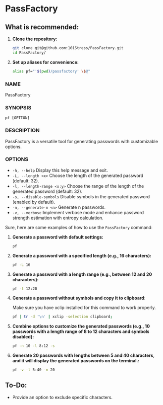 # PassFactory

## What is recommended:

1. **Clone the repository:**
   ```bash
   git clone git@github.com:101Stress/PassFactory.git
   cd PassFactory/
   ```

2. **Set up aliases for convenience:**
   ```bash
   alias pf="'$(pwd)/passfactory' \$@"
   ```
### NAME
   PassFactory

### SYNOPSIS
   `pf [OPTION]`

### DESCRIPTION
   PassFactory is a versatile tool for generating passwords with customizable options.

### OPTIONS
   - `-h, --help`               Display this help message and exit.
   - `-L, --length <x>`         Choose the length of the generated password (default: 32).
   - `-l, --length-range <x:y>` Choose the range of the length of the generated password (default: 32).
   - `-s, --disable-symbols`    Disable symbols in the generated password (enabled by default).
   - `-n, --generate-n <n>`     Generate n passwords.
   - `-v, --verbose`            Implement verbose mode and enhance password strength estimation with entropy calculation.

Sure, here are some examples of how to use the `PassFactory` command:

1. **Generate a password with default settings:**
   ```bash
   pf
   ```

2. **Generate a password with a specified length (e.g., 16 characters):**
   ```bash
   pf -L 16
   ```

3. **Generate a password with a length range (e.g., between 12 and 20 characters):**
   ```bash
   pf -l 12:20
   ```

4. **Generate a password without symbols and copy it to clipboard:**
    
   Make sure you have xclip installed for this command to work properly.
   ```bash
   pf | tr -d '\n' | xclip -selection clipboard; 


5. **Combine options to customize the generated passwords (e.g., 10 passwords with a length range of 8 to 12 characters and symbols disabled):**
   ```bash
   pf -n 10 -l 8:12 -s 
   ```

6. **Generate 20 passwords with lengths between 5 and 40 characters, and it will display the generated passwords on the terminal.:**
   ```bash
   pf -v -l 5:40 -n 20
   ```
## To-Do:
- Provide an option to exclude specific characters.